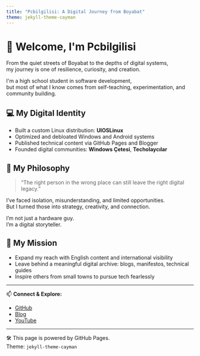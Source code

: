 ```yaml
---
title: "Pcbilgilisi: A Digital Journey from Boyabat"
theme: jekyll-theme-cayman
---
```


# 👋 Welcome, I'm Pcbilgilisi

From the quiet streets of Boyabat to the depths of digital systems,  
my journey is one of resilience, curiosity, and creation.

I'm a high school student in software development,  
but most of what I know comes from self-teaching, experimentation, and community building.

## 💻 My Digital Identity

- Built a custom Linux distribution: **UIOSLinux**  
- Optimized and debloated Windows and Android systems  
- Published technical content via GitHub Pages and Blogger  
- Founded digital communities: **Windows Çetesi**, **Techolaycılar**

## 🧠 My Philosophy

> “The right person in the wrong place can still leave the right digital legacy.”

I’ve faced isolation, misunderstanding, and limited opportunities.  
But I turned those into strategy, creativity, and connection.

I’m not just a hardware guy.  
I’m a digital storyteller.

## 🎯 My Mission

- Expand my reach with English content and international visibility  
- Leave behind a meaningful digital archive: blogs, manifestos, technical guides  
- Inspire others from small towns to pursue tech fearlessly

---

📫 **Connect & Explore:**  
- [GitHub](https://github.com/pcbilgilisi)  
- [Blog](https://pcbilgilisi.blogspot.com)  
- [YouTube](https://www.youtube.com/@pcbilgilisi)

---

🛠️ This page is powered by GitHub Pages.  
Theme: `jekyll-theme-cayman`
